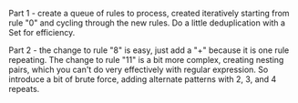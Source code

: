 Part 1 - create a queue of rules to process, created iteratively starting from rule "0" and cycling through the new rules.  Do a little deduplication with a Set for efficiency.

Part 2 - the change to rule "8" is easy, just add a "+" because it is one rule repeating.  The change to rule "11" is a bit more complex, creating nesting pairs, which you can't do very effectively with regular expression.  So introduce a bit of brute force, adding alternate patterns with 2, 3, and 4 repeats.